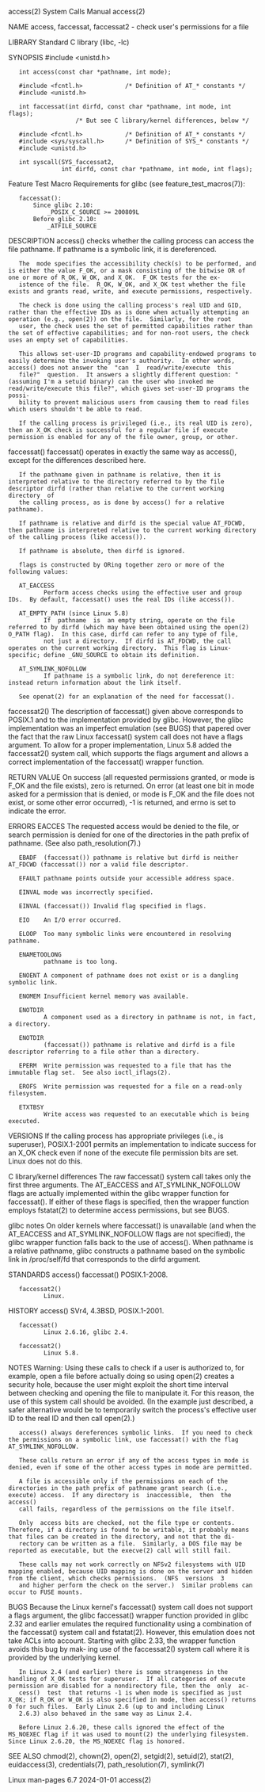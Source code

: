 access(2)                                                                                   System Calls Manual                                                                                   access(2)

NAME
       access, faccessat, faccessat2 - check user's permissions for a file

LIBRARY
       Standard C library (libc, -lc)

SYNOPSIS
       #include <unistd.h>

       int access(const char *pathname, int mode);

       #include <fcntl.h>            /* Definition of AT_* constants */
       #include <unistd.h>

       int faccessat(int dirfd, const char *pathname, int mode, int flags);
                       /* But see C library/kernel differences, below */

       #include <fcntl.h>            /* Definition of AT_* constants */
       #include <sys/syscall.h>      /* Definition of SYS_* constants */
       #include <unistd.h>

       int syscall(SYS_faccessat2,
                   int dirfd, const char *pathname, int mode, int flags);

   Feature Test Macro Requirements for glibc (see feature_test_macros(7)):

       faccessat():
           Since glibc 2.10:
               _POSIX_C_SOURCE >= 200809L
           Before glibc 2.10:
               _ATFILE_SOURCE

DESCRIPTION
       access() checks whether the calling process can access the file pathname.  If pathname is a symbolic link, it is dereferenced.

       The  mode specifies the accessibility check(s) to be performed, and is either the value F_OK, or a mask consisting of the bitwise OR of one or more of R_OK, W_OK, and X_OK.  F_OK tests for the ex‐
       istence of the file.  R_OK, W_OK, and X_OK test whether the file exists and grants read, write, and execute permissions, respectively.

       The check is done using the calling process's real UID and GID, rather than the effective IDs as is done when actually attempting an operation (e.g., open(2)) on the file.  Similarly, for the root
       user, the check uses the set of permitted capabilities rather than the set of effective capabilities; and for non-root users, the check uses an empty set of capabilities.

       This allows set-user-ID programs and capability-endowed programs to easily determine the invoking user's authority.  In other words, access() does not answer the  "can  I  read/write/execute  this
       file?"  question.  It answers a slightly different question: "(assuming I'm a setuid binary) can the user who invoked me read/write/execute this file?", which gives set-user-ID programs the possi‐
       bility to prevent malicious users from causing them to read files which users shouldn't be able to read.

       If the calling process is privileged (i.e., its real UID is zero), then an X_OK check is successful for a regular file if execute permission is enabled for any of the file owner, group, or other.

   faccessat()
       faccessat() operates in exactly the same way as access(), except for the differences described here.

       If the pathname given in pathname is relative, then it is interpreted relative to the directory referred to by the file descriptor dirfd (rather than relative to the current working  directory  of
       the calling process, as is done by access() for a relative pathname).

       If pathname is relative and dirfd is the special value AT_FDCWD, then pathname is interpreted relative to the current working directory of the calling process (like access()).

       If pathname is absolute, then dirfd is ignored.

       flags is constructed by ORing together zero or more of the following values:

       AT_EACCESS
              Perform access checks using the effective user and group IDs.  By default, faccessat() uses the real IDs (like access()).

       AT_EMPTY_PATH (since Linux 5.8)
              If  pathname  is  an empty string, operate on the file referred to by dirfd (which may have been obtained using the open(2) O_PATH flag).  In this case, dirfd can refer to any type of file,
              not just a directory.  If dirfd is AT_FDCWD, the call operates on the current working directory.  This flag is Linux-specific; define _GNU_SOURCE to obtain its definition.

       AT_SYMLINK_NOFOLLOW
              If pathname is a symbolic link, do not dereference it: instead return information about the link itself.

       See openat(2) for an explanation of the need for faccessat().

   faccessat2()
       The description of faccessat() given above corresponds to POSIX.1 and to the implementation provided by glibc.  However, the glibc implementation was an imperfect emulation (see BUGS) that papered
       over the fact that the raw Linux faccessat() system call does not have a flags argument.  To allow for a proper implementation, Linux 5.8 added the faccessat2() system  call,  which  supports  the
       flags argument and allows a correct implementation of the faccessat() wrapper function.

RETURN VALUE
       On  success  (all  requested permissions granted, or mode is F_OK and the file exists), zero is returned.  On error (at least one bit in mode asked for a permission that is denied, or mode is F_OK
       and the file does not exist, or some other error occurred), -1 is returned, and errno is set to indicate the error.

ERRORS
       EACCES The requested access would be denied to the file, or search permission is denied for one of the directories in the path prefix of pathname.  (See also path_resolution(7).)

       EBADF  (faccessat()) pathname is relative but dirfd is neither AT_FDCWD (faccessat()) nor a valid file descriptor.

       EFAULT pathname points outside your accessible address space.

       EINVAL mode was incorrectly specified.

       EINVAL (faccessat()) Invalid flag specified in flags.

       EIO    An I/O error occurred.

       ELOOP  Too many symbolic links were encountered in resolving pathname.

       ENAMETOOLONG
              pathname is too long.

       ENOENT A component of pathname does not exist or is a dangling symbolic link.

       ENOMEM Insufficient kernel memory was available.

       ENOTDIR
              A component used as a directory in pathname is not, in fact, a directory.

       ENOTDIR
              (faccessat()) pathname is relative and dirfd is a file descriptor referring to a file other than a directory.

       EPERM  Write permission was requested to a file that has the immutable flag set.  See also ioctl_iflags(2).

       EROFS  Write permission was requested for a file on a read-only filesystem.

       ETXTBSY
              Write access was requested to an executable which is being executed.

VERSIONS
       If the calling process has appropriate privileges (i.e., is superuser), POSIX.1-2001 permits an implementation to indicate success for an X_OK check even if none of  the  execute  file  permission
       bits are set.  Linux does not do this.

   C library/kernel differences
       The  raw faccessat() system call takes only the first three arguments.  The AT_EACCESS and AT_SYMLINK_NOFOLLOW flags are actually implemented within the glibc wrapper function for faccessat().  If
       either of these flags is specified, then the wrapper function employs fstatat(2) to determine access permissions, but see BUGS.

   glibc notes
       On older kernels where faccessat() is unavailable (and when the AT_EACCESS and AT_SYMLINK_NOFOLLOW flags are not specified), the glibc wrapper function falls back to the  use  of  access().   When
       pathname is a relative pathname, glibc constructs a pathname based on the symbolic link in /proc/self/fd that corresponds to the dirfd argument.

STANDARDS
       access()
       faccessat()
              POSIX.1-2008.

       faccessat2()
              Linux.

HISTORY
       access()
              SVr4, 4.3BSD, POSIX.1-2001.

       faccessat()
              Linux 2.6.16, glibc 2.4.

       faccessat2()
              Linux 5.8.

NOTES
       Warning:  Using  these  calls to check if a user is authorized to, for example, open a file before actually doing so using open(2) creates a security hole, because the user might exploit the short
       time interval between checking and opening the file to manipulate it.  For this reason, the use of this system call should be avoided.  (In the example just described, a safer alternative would be
       to temporarily switch the process's effective user ID to the real ID and then call open(2).)

       access() always dereferences symbolic links.  If you need to check the permissions on a symbolic link, use faccessat() with the flag AT_SYMLINK_NOFOLLOW.

       These calls return an error if any of the access types in mode is denied, even if some of the other access types in mode are permitted.

       A file is accessible only if the permissions on each of the directories in the path prefix of pathname grant search (i.e., execute) access.  If any directory is  inaccessible,  then  the  access()
       call fails, regardless of the permissions on the file itself.

       Only  access bits are checked, not the file type or contents.  Therefore, if a directory is found to be writable, it probably means that files can be created in the directory, and not that the di‐
       rectory can be written as a file.  Similarly, a DOS file may be reported as executable, but the execve(2) call will still fail.

       These calls may not work correctly on NFSv2 filesystems with UID mapping enabled, because UID mapping is done on the server and hidden from the client, which checks permissions.  (NFS  versions  3
       and higher perform the check on the server.)  Similar problems can occur to FUSE mounts.

BUGS
       Because  the Linux kernel's faccessat() system call does not support a flags argument, the glibc faccessat() wrapper function provided in glibc 2.32 and earlier emulates the required functionality
       using a combination of the faccessat() system call and fstatat(2).  However, this emulation does not take ACLs into account.  Starting with glibc 2.33, the wrapper function avoids this bug by mak‐
       ing use of the faccessat2() system call where it is provided by the underlying kernel.

       In Linux 2.4 (and earlier) there is some strangeness in the handling of X_OK tests for superuser.  If all categories of execute permission are disabled for a nondirectory file, then the  only  ac‐
       cess()  test  that returns -1 is when mode is specified as just X_OK; if R_OK or W_OK is also specified in mode, then access() returns 0 for such files.  Early Linux 2.6 (up to and including Linux
       2.6.3) also behaved in the same way as Linux 2.4.

       Before Linux 2.6.20, these calls ignored the effect of the MS_NOEXEC flag if it was used to mount(2) the underlying filesystem.  Since Linux 2.6.20, the MS_NOEXEC flag is honored.

SEE ALSO
       chmod(2), chown(2), open(2), setgid(2), setuid(2), stat(2), euidaccess(3), credentials(7), path_resolution(7), symlink(7)

Linux man-pages 6.7                                                                              2024-01-01                                                                                       access(2)
